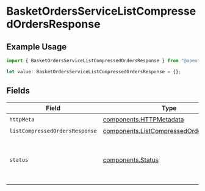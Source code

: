# BasketOrdersServiceListCompressedOrdersResponse

## Example Usage

```typescript
import { BasketOrdersServiceListCompressedOrdersResponse } from "@apexfintechsolutions/ascend-sdk/models/operations";

let value: BasketOrdersServiceListCompressedOrdersResponse = {};
```

## Fields

| Field                                                                                              | Type                                                                                               | Required                                                                                           | Description                                                                                        |
| -------------------------------------------------------------------------------------------------- | -------------------------------------------------------------------------------------------------- | -------------------------------------------------------------------------------------------------- | -------------------------------------------------------------------------------------------------- |
| `httpMeta`                                                                                         | [components.HTTPMetadata](../../models/components/httpmetadata.md)                                 | :heavy_check_mark:                                                                                 | N/A                                                                                                |
| `listCompressedOrdersResponse`                                                                     | [components.ListCompressedOrdersResponse](../../models/components/listcompressedordersresponse.md) | :heavy_minus_sign:                                                                                 | OK                                                                                                 |
| `status`                                                                                           | [components.Status](../../models/components/status.md)                                             | :heavy_minus_sign:                                                                                 | INVALID_ARGUMENT: The correspondent_id or the basket_id could not be determined for the request.   |